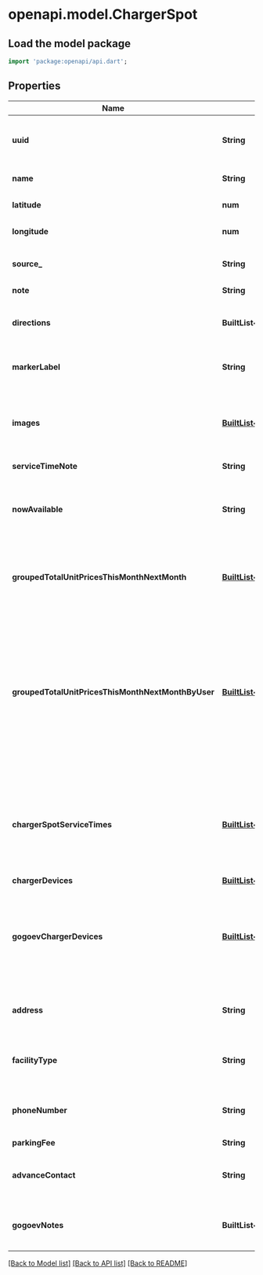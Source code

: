 # openapi.model.ChargerSpot

## Load the model package
```dart
import 'package:openapi/api.dart';
```

## Properties
Name | Type | Description | Notes
------------ | ------------- | ------------- | -------------
**uuid** | **String** | 充電スポットを一意に識別するためのuuid | 
**name** | **String** | 充電スポットの名称 | 
**latitude** | **num** | 充電スポットの緯度 | 
**longitude** | **num** | 充電スポットの経度 | 
**source_** | **String** | 充電スポット情報のソース | 
**note** | **String** | 備考 | [optional] 
**directions** | **BuiltList&lt;String&gt;** | 道順（fields指定がない場合は返却される） | [optional] 
**markerLabel** | **String** | マップのマーカーのラベル。 | [optional] 
**images** | [**BuiltList&lt;ChargerSpotImage&gt;**](ChargerSpotImage.md) | 充電スポットの写真URL（fields指定がない場合は返却される） | [optional] 
**serviceTimeNote** | **String** |  | [optional] 
**nowAvailable** | **String** | 現在営業中かどうか（fields指定がない場合は返却される） | [optional] 
**groupedTotalUnitPricesThisMonthNextMonth** | [**BuiltList&lt;GroupedTotalUnitPricesThisMonthNextMonth&gt;**](GroupedTotalUnitPricesThisMonthNextMonth.md) | 同じ充電出力、単価でグルーピングされた単価。 | [optional] 
**groupedTotalUnitPricesThisMonthNextMonthByUser** | [**BuiltList&lt;GroupedTotalUnitPricesThisMonthNextMonthByUser&gt;**](GroupedTotalUnitPricesThisMonthNextMonthByUser.md) | プロモコードを登録したユーザーに応じて、同じ充電出力、単価でグルーピングされた単価（プロモコードを登録すると充電単価が変わるケースがある）。 | [optional] 
**chargerSpotServiceTimes** | [**BuiltList&lt;ChargerSpotServiceTime&gt;**](ChargerSpotServiceTime.md) | サービス提供時間（データが存在しない場合は空配列、fields指定がない場合は返却される） | [optional] 
**chargerDevices** | [**BuiltList&lt;ChargerDevice&gt;**](ChargerDevice.md) | 充電器情報 | [optional] 
**gogoevChargerDevices** | [**BuiltList&lt;GogoevChargerDevice&gt;**](GogoevChargerDevice.md) | Gogoevの充電器情報（Gogoevの充電器のみ、fields指定がない場合は返却される） | [optional] 
**address** | **String** | 住所（Gogoevの充電器のみ） | [optional] 
**facilityType** | **String** | 施設種別（Gogoevの充電器のみ） | [optional] 
**phoneNumber** | **String** | 電話番号（Gogoevの充電器のみ） | [optional] 
**parkingFee** | **String** | 駐車料金 | [optional] 
**advanceContact** | **String** | 事前連絡（Gogoevの充電器のみ） | [optional] 
**gogoevNotes** | **BuiltList&lt;String&gt;** | 備考（Gogoevの充電器のみ） | [optional] 

[[Back to Model list]](../README.md#documentation-for-models) [[Back to API list]](../README.md#documentation-for-api-endpoints) [[Back to README]](../README.md)


